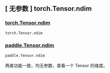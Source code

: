 ## [ 无参数 ] torch.Tensor.ndim

### [torch.Tensor.ndim](https://pytorch.org/docs/stable/generated/torch.Tensor.ndim.html)

```python
torch.Tensor.ndim
```

### [paddle.Tensor.ndim](https://www.paddlepaddle.org.cn/documentation/docs/zh/develop/api/paddle/Tensor_cn.html#ndim)

```python
paddle.Tensor.ndim
```

两者功能一致，均无参数，查看一个 Tensor 的维度。
